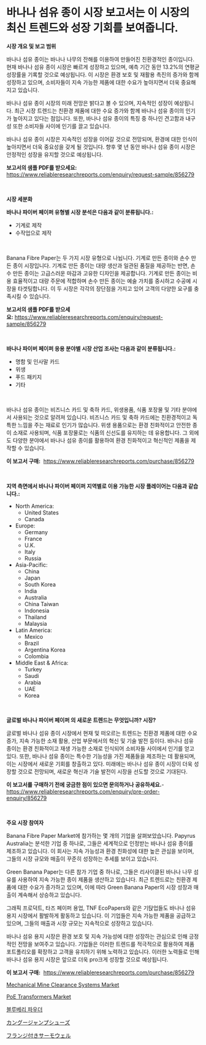 <p><h1>바나나 섬유 종이 시장 보고서는 이 시장의 최신 트렌드와 성장 기회를 보여줍니다.</h1></p><p><strong>시장 개요 및 보고 범위</strong></p>
<p><p>바나나 섬유 종이는 바나나 나무의 잔해를 이용하여 만들어진 친환경적인 종이입니다. 현재 바나나 섬유 종이 시장은 빠르게 성장하고 있으며, 예측 기간 동안 13.2%의 연평균 성장률을 기록할 것으로 예상됩니다. 이 시장은 환경 보호 및 재활용 촉진의 증가와 함께 성장하고 있으며, 소비자들이 지속 가능한 제품에 대한 수요가 높아지면서 더욱 중요해지고 있습니다.</p><p>바나나 섬유 종이 시장의 미래 전망은 밝다고 볼 수 있으며, 지속적인 성장이 예상됩니다. 최근 시장 트렌드는 친환경 제품에 대한 수요 증가와 함께 바나나 섬유 종이의 인기가 높아지고 있다는 점입니다. 또한, 바나나 섬유 종이의 특징 중 하나인 견고함과 내구성 또한 소비자들 사이에 인기를 끌고 있습니다.</p><p>바나나 섬유 종이 시장은 지속적인 성장을 이어갈 것으로 전망되며, 환경에 대한 인식이 높아지면서 더욱 중요성을 갖게 될 것입니다. 향후 몇 년 동안 바나나 섬유 종이 시장은 안정적인 성장을 유지할 것으로 예상됩니다.</p></p>
<p><strong>보고서의 샘플 PDF를 받으세요:</strong> <a href="https://www.reliableresearchreports.com/enquiry/request-sample/856279">https://www.reliableresearchreports.com/enquiry/request-sample/856279</a></p>
<p>&nbsp;</p>
<p><strong>시장 세분화</strong></p>
<p><strong>바나나 파이버 페이퍼 유형별 시장 분석은 다음과 같이 분류됩니다.:</strong></p>
<p><ul><li>기계로 제작</li><li>수작업으로 제작</li></ul></p>
<p>&nbsp;</p>
<p><p>Banana Fibre Paper는 두 가지 시장 유형으로 나뉩니다. 기계로 만든 종이와 손수 만든 종이 시장입니다. 기계로 만든 종이는 대량 생산과 일관된 품질을 제공하는 반면, 손수 만든 종이는 고급스러운 마감과 고유한 디자인을 제공합니다. 기계로 만든 종이는 비용 효율적이고 대량 주문에 적합하며 손수 만든 종이는 예술 가치를 중시하고 수공예 시장을 타겟팅합니다. 이 두 시장은 각각의 장단점을 가지고 있어 고객의 다양한 요구를 충족시킬 수 있습니다.</p></p>
<p><strong>보고서의 샘플 PDF를 받으세요:</strong>&nbsp;<a href="https://www.reliableresearchreports.com/enquiry/request-sample/856279">https://www.reliableresearchreports.com/enquiry/request-sample/856279</a></p>
<p>&nbsp;</p>
<p><strong> 바나나 파이버 페이퍼 응용 분야별 시장 산업 조사는 다음과 같이 분류됩니다.:</strong></p>
<p><ul><li>명함 및 인사말 카드</li><li>위생</li><li>푸드 패키지</li><li>기타</li></ul></p>
<p>&nbsp;</p>
<p><p>바나나 섬유 종이는 비즈니스 카드 및 축하 카드, 위생용품, 식품 포장물 및 기타 분야에서 사용되는 것으로 알려져 있습니다. 비즈니스 카드 및 축하 카드에는 친환경적이고 독특한 느낌을 주는 재료로 인기가 많습니다. 위생 용품으로는 환경 친화적이고 안전한 종이 소재로 사용되며, 식품 포장물로는 식품의 신선도를 유지하는 데 유용합니다. 그 외에도 다양한 분야에서 바나나 섬유 종이를 활용하여 환경 친화적이고 혁신적인 제품을 제작할 수 있습니다.</p></p>
<p><strong>이 보고서 구매:</strong>&nbsp; <a href="https://www.reliableresearchreports.com/purchase/856279">https://www.reliableresearchreports.com/purchase/856279</a></p>
<p>&nbsp;</p>
<p><strong>지역 측면에서 바나나 파이버 페이퍼 지역별로 이용 가능한 시장 플레이어는 다음과 같습니다.:</strong></p>
<p><ul>
    <li>
        North America:
        <ul>
            <li>United States</li>
            <li>Canada</li>
        </ul>
    </li>
    <li>
        Europe:
        <ul>
            <li>Germany</li>
            <li>France</li>
            <li>U.K.</li>
            <li>Italy</li>
            <li>Russia</li>
        </ul>
    </li>
    <li>
        Asia-Pacific:
        <ul>
            <li>China</li>
            <li>Japan</li>
            <li>South Korea</li>
            <li>India</li>
            <li>Australia</li>
            <li>China Taiwan</li>
            <li>Indonesia</li>
            <li>Thailand</li>
            <li>Malaysia</li>
        </ul>
    </li>
    <li>
        Latin America:
        <ul>
            <li>Mexico</li>
            <li>Brazil</li>
            <li>Argentina Korea</li>
            <li>Colombia</li>
        </ul>
    </li>
    <li>
        Middle East & Africa:
        <ul>
            <li>Turkey</li>
            <li>Saudi</li>
            <li>Arabia</li>
            <li>UAE</li>
            <li>Korea</li>
        </ul>
    </li>
    </ul></p>
<p>&nbsp;</p>
<p><strong>글로벌 바나나 파이버 페이퍼 의 새로운 트렌드는 무엇입니까? 시장?</strong></p>
<p><p>글로벌 바나나 섬유 종이 시장에서 현재 및 떠오르는 트렌드는 친환경 제품에 대한 수요 증가, 지속 가능한 소재 활용, 산업 부문에서의 혁신 및 기술 발전 등이다. 바나나 섬유 종이는 환경 친화적이고 재생 가능한 소재로 인식되어 소비자들 사이에서 인기를 얻고 있다. 또한, 바나나 섬유 종이는 특수한 기능성을 가진 제품들을 제조하는 데 활용되며, 이는 시장에서 새로운 기회를 창출하고 있다. 미래에는 바나나 섬유 종이 시장이 더욱 성장할 것으로 전망되며, 새로운 혁신과 기술 발전이 시장을 선도할 것으로 기대된다.</p></p>
<p><strong>이 보고서를 구매하기 전에 궁금한 점이 있으면 문의하거나 공유하세요.</strong>- <a href="https://www.reliableresearchreports.com/enquiry/pre-order-enquiry/856279">https://www.reliableresearchreports.com/enquiry/pre-order-enquiry/856279</a></p>
<p>&nbsp;</p>
<p><strong>주요 시장 참여자</strong></p>
<p><p>Banana Fibre Paper Market에 참가하는 몇 개의 기업을 살펴보았습니다. Papyrus Australia는 분석한 기업 중 하나로, 그들은 세계적으로 인정받는 바나나 섬유 종이를 제조하고 있습니다. 이 회사는 지속 가능성과 환경 친화성에 대한 높은 관심을 보이며, 그들의 시장 규모와 매출이 꾸준히 성장하는 추세를 보이고 있습니다.</p><p>Green Banana Paper는 다른 참가 기업 중 하나로, 그들은 리사이클된 바나나 나무 섬유를 사용하여 지속 가능한 종이 제품을 생산하고 있습니다. 최근 트렌드로는 친환경 제품에 대한 수요가 증가하고 있으며, 이에 따라 Green Banana Paper의 시장 성장과 매출이 계속해서 상승하고 있습니다.</p><p>그래픽 프로덕트, 타즈 페이퍼 용업, TNF EcoPapers와 같은 기탅업들도 바나나 섬유 용지 시장에서 활발하게 활동하고 있습니다. 이 기업들은 지속 가능한 제품을 공급하고 있으며, 그들의 매출과 시장 규모는 지속적으로 성장하고 있습니다.</p><p>바나나 섬유 용지 시장은 환경 보호 및 지속 가능성에 대한 성장하는 관심으로 인해 긍정적인 전망을 보여주고 있습니다. 기업들은 이러한 트렌드를 적극적으로 활용하여 제품 포트폴리오를 확장하고 고객을 유치하기 위해 노력하고 있습니다. 이러한 노력들로 인해 바나나 섬유 용지 시장은 앞으로 더욱 pro크게 성장할 것으로 예상됩니다.</p></p>
<p><strong>이 보고서 구매:</strong>&nbsp;&nbsp;<a href="https://www.reliableresearchreports.com/purchase/856279">https://www.reliableresearchreports.com/purchase/856279</a></p>
<p><p><a href="https://view.publitas.com/reportprime-1/mechanical-mine-clearance-systems-market-size-share-trends-analysis-report-by-application-regional-outlook-competitive-strategies-and-segment-forecasts-2024-2031/">Mechanical Mine Clearance Systems Market</a></p><p><a href="https://github.com/josesg55/Market-Research-Report-List-2/blob/main/poe-transformers-market.md">PoE Transformers Market</a></p><p><a href="https://github.com/lkwggful07722/Market-Research-Report-List-1/blob/main/36043109815.md">블루베리 파우더</a></p><p><a href="https://medium.com/@hattietromp/kangoo-jump-shoes-market-%E7%AB%B6%E4%BA%89%E5%88%86%E6%9E%90-%E5%B8%82%E5%A0%B4%E5%8B%95%E5%90%91-2031%E5%B9%B4%E3%81%BE%E3%81%A7%E3%81%AE%E4%BA%88%E6%B8%AC-5fcf97076897">カングージャンプシューズ</a></p><p><a href="https://github.com/mathieurico66/Market-Research-Report-List-1/blob/main/292118010668.md">フランジ付きサーモウェル</a></p></p>
